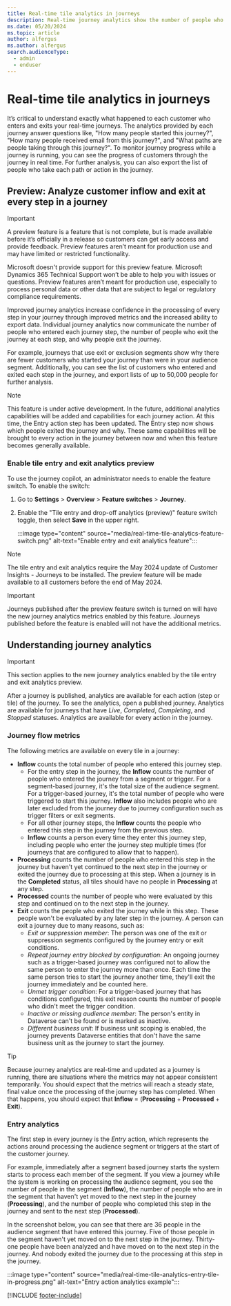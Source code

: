 ```yaml
---
title: Real-time tile analytics in journeys
description: Real-time journey analytics show the number of people who enter each step in a Customer Insights journey, who left each step, and why they left each step.
ms.date: 05/20/2024
ms.topic: article
author: alfergus
ms.author: alfergus
search.audienceType: 
  - admin
  - enduser
---
```


# Real-time tile analytics in journeys

It’s critical to understand exactly what happened to each customer who enters and exits your real-time journeys. The analytics provided by each journey answer questions like, "How many people started this journey?", "How many people received email from this journey?", and "What paths are people taking through this journey?". To monitor journey progress while a journey is running, you can see the progress of customers through the journey in real time. For further analysis, you can also export the list of people who take each path or action in the journey.

## Preview: Analyze customer inflow and exit at every step in a journey

> [!IMPORTANT]
> A preview feature is a feature that is not complete, but is made available before it’s officially in a release so customers can get early access and provide feedback. Preview features aren’t meant for production use and may have limited or restricted functionality.
>
> Microsoft doesn't provide support for this preview feature. Microsoft Dynamics 365 Technical Support won’t be able to help you with issues or questions. Preview features aren’t meant for production use, especially to process personal data or other data that are subject to legal or regulatory compliance requirements.

Improved journey analytics increase confidence in the processing of every step in your journey through improved metrics and the increased ability to export data. Individual journey analytics now communicate the number of people who entered each journey step, the number of people who exit the journey at each step, and why people exit the journey.

For example, journeys that use exit or exclusion segments show why there are fewer customers who started your journey than were in your audience segment. Additionally, you can see the list of customers who entered and exited each step in the journey, and export lists of up to 50,000 people for further analysis.

> [!NOTE]
> This feature is under active development. In the future, additional analytics capabilities will be added and capabilities for each journey action. At this time, the Entry action step has been updated. The Entry step now shows which people exited the journey and why. These same capabilities will be brought to every action in the journey between now and when this feature becomes generally available.

### Enable tile entry and exit analytics preview

To use the journey copilot, an administrator needs to enable the feature switch. To enable the switch:

1. Go to **Settings** > **Overview** > **Feature switches** > **Journey**.
1. Enable the "Tile entry and drop-off analytics (preview)" feature switch toggle, then select **Save** in the upper right.

    :::image type="content" source="media/real-time-tile-analytics-feature-switch.png" alt-text="Enable entry and exit analytics feature":::

> [!NOTE]
> The tile entry and exit analytics require the May 2024 update of Customer Insights - Journeys to be installed. The preview feature will be made available to all customers before the end of May 2024.

> [!IMPORTANT]
> Journeys published after the preview feature switch is turned on will have the new journey analytics metrics enabled by this feature. Journeys published before the feature is enabled will not have the additional metrics.

## Understanding journey analytics

> [!IMPORTANT]
> This section applies to the new journey analytics enabled by the tile entry and exit analytics preview.

After a journey is published, analytics are available for each action (step or tile) of the journey. To see the analytics, open a published journey. Analytics are available for journeys that have *Live*, *Completed*, *Completing*, and *Stopped* statuses. Analytics are available for every action in the journey.

### Journey flow metrics

The following metrics are available on every tile in a journey:

* **Inflow** counts the total number of people who entered this journey step.
    * For the entry step in the journey, the **Inflow** counts the number of people who entered the journey from a segment or trigger. For a segment-based journey, it's the total size of the audience segment. For a trigger-based journey, it's the total number of people who were triggered to start this journey. **Inflow** also includes people who are later excluded from the journey due to journey configuration such as trigger filters or exit segments.
    * For all other journey steps, the **Inflow** counts the people who entered this step in the journey from the previous step.
    * **Inflow** counts a person every time they enter this journey step, including people who enter the journey step multiple times (for journeys that are configured to allow that to happen).
* **Processing** counts the number of people who entered this step in the journey but haven't yet continued to the next step in the journey or exited the journey due to processing at this step. When a journey is in the **Completed** status, all tiles should have no people in **Processing** at any step.
* **Processed** counts the number of people who were evaluated by this step and continued on to the next step in the journey.
* **Exit** counts the people who exited the journey while in this step. These people won't be evaluated by any later step in the journey. A person can exit a journey due to many reasons, such as:
    * *Exit or suppression member*: The person was one of the exit or suppression segments configured by the journey entry or exit conditions.
    * *Repeat journey entry blocked by configuration*: An ongoing journey such as a trigger-based journey was configured not to allow the same person to enter the journey more than once. Each time the same person tries to start the journey another time, they'll exit the journey immediately and be counted here.
    * *Unmet trigger condition*: For a trigger-based journey that has conditions configured, this exit reason counts the number of people who didn't meet the trigger condition.
    * *Inactive or missing audience member*: The person's entity in Dataverse can't be found or is marked as inactive.
    * *Different business unit*: If business unit scoping is enabled, the journey prevents Dataverse entities that don't have the same business unit as the journey to start the journey.

> [!TIP]
> Because journey analytics are real-time and updated as a journey is running, there are situations where the metrics may not appear consistent temporarily. You should expect that the metrics will reach a steady state, final value once the processing of the journey step has completed. When that happens, you should expect that **Inflow** = (**Processing** + **Processed** + **Exit**).

### Entry analytics

The first step in every journey is the *Entry* action, which represents the actions around processing the audience segment or triggers at the start of the customer journey.

For example, immediately after a segment based journey starts the system starts to process each member of the segment. If you view a journey while the system is working on processing the audience segment, you see the number of people in the segment (**Inflow**), the number of people who are in the segment that haven't yet moved to the next step in the journey (**Processing**), and the number of people who completed this step in the journey and sent to the next step (**Processed**).

In the screenshot below, you can see that there are 36 people in the audience segment that have entered this journey. Five of those people in the segment haven't yet moved on to the next step in the journey. Thirty-one people have been analyzed and have moved on to the next step in the journey. And nobody exited the journey due to the processing at this step in the journey.

:::image type="content" source="media/real-time-tile-analytics-entry-tile-in-progress.png" alt-text="Entry action analytics example":::

[!INCLUDE [footer-include](./includes/footer-banner.md)]